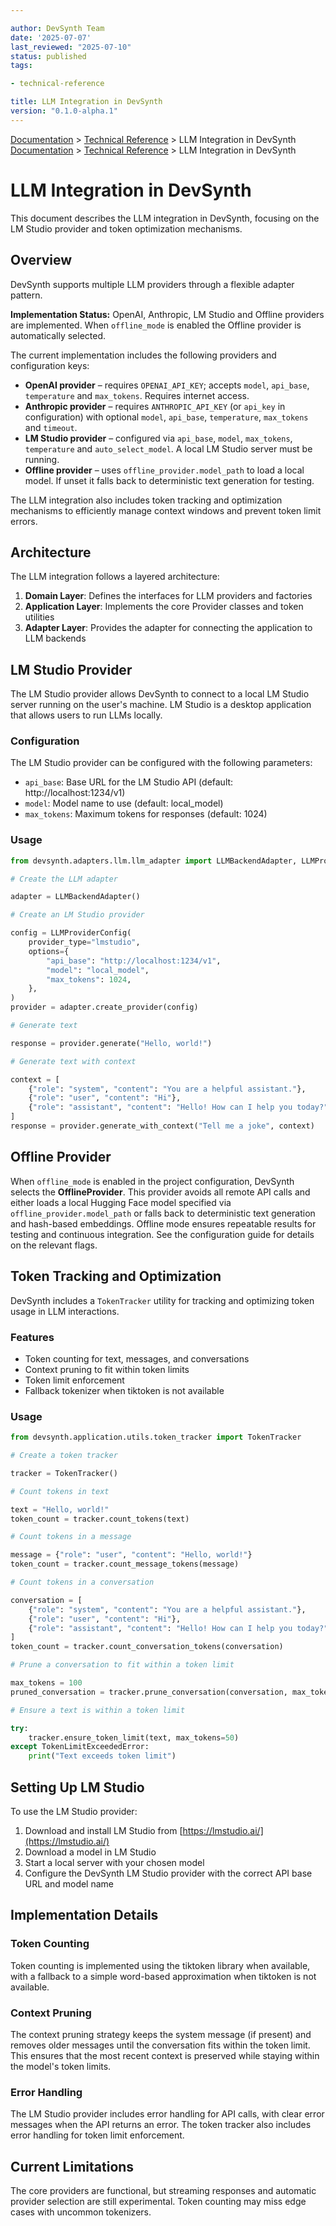 ```yaml
---

author: DevSynth Team
date: '2025-07-07'
last_reviewed: "2025-07-10"
status: published
tags:

- technical-reference

title: LLM Integration in DevSynth
version: "0.1.0-alpha.1"
---
```

<div class="breadcrumbs">
<a href="../index.md">Documentation</a> &gt; <a href="index.md">Technical Reference</a> &gt; LLM Integration in DevSynth
</div>

<div class="breadcrumbs">
<a href="../index.md">Documentation</a> &gt; <a href="index.md">Technical Reference</a> &gt; LLM Integration in DevSynth
</div>

# LLM Integration in DevSynth

This document describes the LLM integration in DevSynth, focusing on the LM Studio provider and token optimization mechanisms.

## Overview

DevSynth supports multiple LLM providers through a flexible adapter pattern.

**Implementation Status:** OpenAI, Anthropic, LM Studio and Offline providers are implemented. When `offline_mode` is enabled the Offline provider is automatically selected.

The current implementation includes the following providers and configuration keys:

- **OpenAI provider** – requires `OPENAI_API_KEY`; accepts `model`, `api_base`, `temperature` and `max_tokens`. Requires internet access.
- **Anthropic provider** – requires `ANTHROPIC_API_KEY` (or `api_key` in configuration) with optional `model`, `api_base`, `temperature`, `max_tokens` and `timeout`.
- **LM Studio provider** – configured via `api_base`, `model`, `max_tokens`, `temperature` and `auto_select_model`. A local LM Studio server must be running.
- **Offline provider** – uses `offline_provider.model_path` to load a local model. If unset it falls back to deterministic text generation for testing.


The LLM integration also includes token tracking and optimization mechanisms to efficiently manage context windows and prevent token limit errors.

## Architecture

The LLM integration follows a layered architecture:

1. **Domain Layer**: Defines the interfaces for LLM providers and factories
2. **Application Layer**: Implements the core Provider classes and token utilities
3. **Adapter Layer**: Provides the adapter for connecting the application to LLM backends


## LM Studio Provider

The LM Studio provider allows DevSynth to connect to a local LM Studio server running on the user's machine. LM Studio is a desktop application that allows users to run LLMs locally.

### Configuration

The LM Studio provider can be configured with the following parameters:

- `api_base`: Base URL for the LM Studio API (default: http://localhost:1234/v1)
- `model`: Model name to use (default: local_model)
- `max_tokens`: Maximum tokens for responses (default: 1024)


### Usage

```python
from devsynth.adapters.llm.llm_adapter import LLMBackendAdapter, LLMProviderConfig

# Create the LLM adapter

adapter = LLMBackendAdapter()

# Create an LM Studio provider

config = LLMProviderConfig(
    provider_type="lmstudio",
    options={
        "api_base": "http://localhost:1234/v1",
        "model": "local_model",
        "max_tokens": 1024,
    },
)
provider = adapter.create_provider(config)

# Generate text

response = provider.generate("Hello, world!")

# Generate text with context

context = [
    {"role": "system", "content": "You are a helpful assistant."},
    {"role": "user", "content": "Hi"},
    {"role": "assistant", "content": "Hello! How can I help you today?"}
]
response = provider.generate_with_context("Tell me a joke", context)
```

## Offline Provider

When `offline_mode` is enabled in the project configuration, DevSynth selects
the **OfflineProvider**. This provider avoids all remote API calls and either
loads a local Hugging Face model specified via
`offline_provider.model_path` or falls back to deterministic text generation and
hash-based embeddings. Offline mode ensures repeatable results for testing and
continuous integration. See the configuration guide for details on the relevant
flags.

## Token Tracking and Optimization

DevSynth includes a `TokenTracker` utility for tracking and optimizing token usage in LLM interactions.

### Features

- Token counting for text, messages, and conversations
- Context pruning to fit within token limits
- Token limit enforcement
- Fallback tokenizer when tiktoken is not available


### Usage

```python
from devsynth.application.utils.token_tracker import TokenTracker

# Create a token tracker

tracker = TokenTracker()

# Count tokens in text

text = "Hello, world!"
token_count = tracker.count_tokens(text)

# Count tokens in a message

message = {"role": "user", "content": "Hello, world!"}
token_count = tracker.count_message_tokens(message)

# Count tokens in a conversation

conversation = [
    {"role": "system", "content": "You are a helpful assistant."},
    {"role": "user", "content": "Hi"},
    {"role": "assistant", "content": "Hello! How can I help you today?"}
]
token_count = tracker.count_conversation_tokens(conversation)

# Prune a conversation to fit within a token limit

max_tokens = 100
pruned_conversation = tracker.prune_conversation(conversation, max_tokens)

# Ensure a text is within a token limit

try:
    tracker.ensure_token_limit(text, max_tokens=50)
except TokenLimitExceededError:
    print("Text exceeds token limit")
```

## Setting Up LM Studio

To use the LM Studio provider:

1. Download and install LM Studio from [https://lmstudio.ai/](https://lmstudio.ai/)
2. Download a model in LM Studio
3. Start a local server with your chosen model
4. Configure the DevSynth LM Studio provider with the correct API base URL and model name


## Implementation Details

### Token Counting

Token counting is implemented using the tiktoken library when available, with a fallback to a simple word-based approximation when tiktoken is not available.

### Context Pruning

The context pruning strategy keeps the system message (if present) and removes older messages until the conversation fits within the token limit. This ensures that the most recent context is preserved while staying within the model's token limits.

### Error Handling

The LM Studio provider includes error handling for API calls, with clear error messages when the API returns an error. The token tracker also includes error handling for token limit enforcement.

## Current Limitations

The core providers are functional, but streaming responses and automatic
provider selection are still experimental. Token counting may miss edge cases
with uncommon tokenizers.
